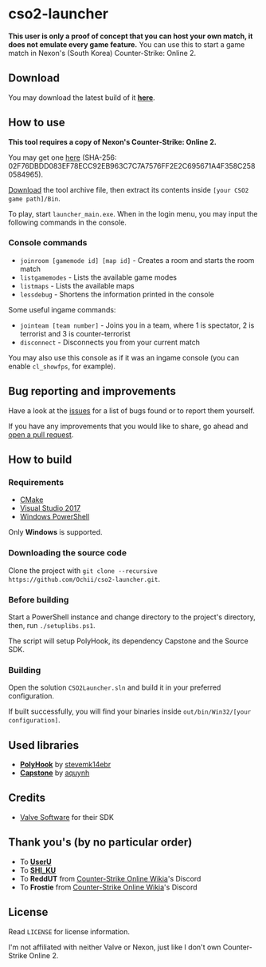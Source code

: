 # cso2-launcher
**This user is only a proof of concept that you can host your own match, it does not emulate every game feature.**
You can use this to start a game match in Nexon's (South Korea) Counter-Strike: Online 2.

## Download 
You may download the latest build of it **[here](https://github.com/Ochii/cso2-launcher/releases/latest)**.

## How to use
**This tool requires a copy of Nexon's Counter-Strike: Online 2.**

You may get one [here](https://mega.nz/#!nhgnBJgD!iR57D5Mf3_1GCcAR36tqFQ7H7KN_F0e3XicD2JBoSN4) (SHA-256: 02F76DBDD083EF78ECC92EB963C7C7A7576FF2E2C695671A4F358C2580584965).

[Download](https://github.com/Ochii/cso2-launcher/releases/latest) the tool archive file, then extract its contents inside ```[your CSO2 game path]/Bin```.

To play, start ```launcher_main.exe```. When in the login menu, you may input the following commands in the console.

### Console commands
- ```joinroom [gamemode id] [map id]``` - Creates a room and starts the room match
- ```listgamemodes``` - Lists the available game modes
- ```listmaps``` - Lists the available maps
- ```lessdebug``` - Shortens the information printed in the console

Some useful ingame commands:

- ```jointeam [team number]``` - Joins you in a team, where 1 is spectator, 2 is terrorist and 3 is counter-terrorist
- ```disconnect``` - Disconnects you from your current match

You may also use this console as if it was an ingame console (you can enable ```cl_showfps```, for example).

## Bug reporting and improvements
Have a look at the [issues](https://github.com/Ochii/cso2-launcher/issues) for a list of bugs found or to report them yourself.

If you have any improvements that you would like to share, go ahead and [open a pull request](https://github.com/Ochii/cso2-launcher/pulls).

## How to build

### Requirements
- [CMake](https://cmake.org/download/)
- [Visual Studio 2017](https://www.visualstudio.com/downloads/)
- [Windows PowerShell](https://docs.microsoft.com/en-us/powershell/scripting/setup/installing-windows-powershell)

Only **Windows** is supported.

### Downloading the source code
Clone the project with ```git clone --recursive https://github.com/Ochii/cso2-launcher.git```.

### Before building
Start a PowerShell instance and change directory to the project's directory, then, run ```./setuplibs.ps1```.

The script will setup PolyHook, its dependency Capstone and the Source SDK.

### Building
Open the solution ```CSO2Launcher.sln``` and build it in your preferred configuration.

If built successfully, you will find your binaries inside ```out/bin/Win32/[your configuration]```.

## Used libraries
- **[PolyHook](https://github.com/stevemk14ebr/PolyHook)** by [stevemk14ebr](https://github.com/stevemk14ebr)
- **[Capstone](https://github.com/aquynh/capstone)** by [aquynh](https://github.com/aquynh/capstone)

## Credits
- [Valve Software](https://github.com/ValveSoftware/source-sdk-2013) for their SDK

## Thank you's (by no particular order)
- To **[UserU](https://www.youtube.com/user/GoodbyeSpy)**
- To **[SHI_KU](https://www.youtube.com/channel/UC2HZo-HFOuxmS6zWYPMD0hQ)**
- To **ReddUT** from [Counter-Strike Online Wikia](https://cso.wikia.com/)'s Discord
- To **Frostie** from [Counter-Strike Online Wikia](https://cso.wikia.com/)'s Discord 

## License
Read ```LICENSE``` for license information.

I'm not affiliated with neither Valve or Nexon, just like I don't own Counter-Strike Online 2.
